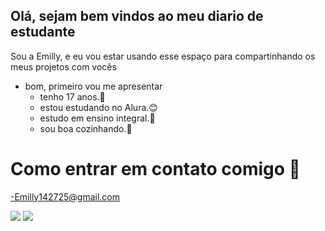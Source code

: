 ## Olá, sejam bem vindos ao meu diario de estudante
Sou a Emilly, e eu vou estar usando esse espaço para compartinhando os meus projetos com vocês 

* bom, primeiro vou me apresentar 
  - tenho 17 anos.💙
  - estou estudando no Alura.😊
  - estudo em ensino integral.🐛
  - sou boa cozinhando.🦋
 
# Como entrar em contato comigo 🤙

-Emilly142725@gmail.com


![](https://media1.tenor.com/m/ZuXnTDxIbjQAAAAC/shocked-shocked-cat.gif)        ![](https://media1.tenor.com/m/jysc1QyPQjsAAAAd/cat-dance.gif)
